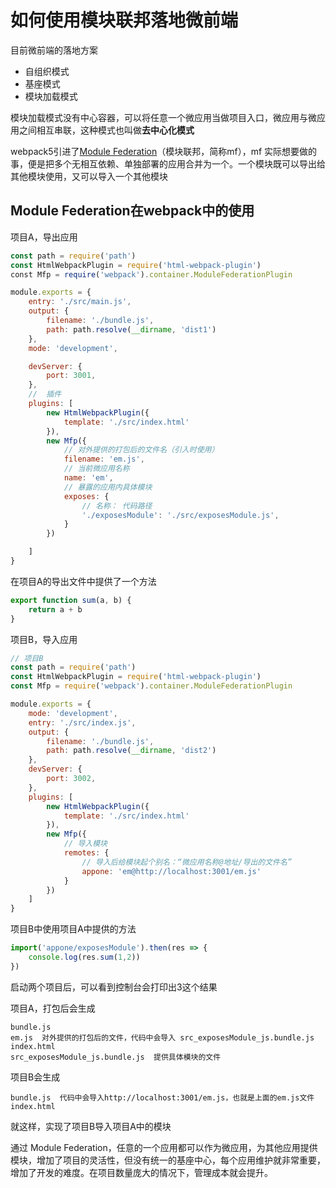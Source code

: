 # 如何使用模块联邦落地微前端

目前微前端的落地方案
* 自组织模式
* 基座模式
* 模块加载模式

模块加载模式没有中心容器，可以将任意一个微应用当做项目入口，微应用与微应用之间相互串联，这种模式也叫做**去中心化模式**

webpack5引进了[Module Federation](https://webpack.docschina.org/concepts/module-federation/)（模块联邦，简称mf），mf 实际想要做的事，便是把多个无相互依赖、单独部署的应用合并为一个。一个模块既可以导出给其他模块使用，又可以导入一个其他模块

## Module Federation在webpack中的使用

项目A，导出应用
``` js 
const path = require('path')
const HtmlWebpackPlugin = require('html-webpack-plugin')
const Mfp = require('webpack').container.ModuleFederationPlugin

module.exports = {
    entry: './src/main.js',
    output: {
        filename: './bundle.js',
        path: path.resolve(__dirname, 'dist1')
    },
    mode: 'development', 

    devServer: {
        port: 3001,
    },
    //  插件
    plugins: [
        new HtmlWebpackPlugin({
            template: './src/index.html'
        }),
        new Mfp({
            // 对外提供的打包后的⽂件名（引⼊时使⽤）
            filename: 'em.js',
            // 当前微应⽤名称
            name: 'em',
            // 暴露的应用内具体模块
            exposes: {
                // 名称： 代码路径
                './exposesModule': './src/exposesModule.js',
            }
        })

    ]
}
```
在项目A的导出文件中提供了一个方法
``` js
export function sum(a, b) {
    return a + b
}
```
项目B，导入应用
``` js
// 项目B
const path = require('path')
const HtmlWebpackPlugin = require('html-webpack-plugin')
const Mfp = require('webpack').container.ModuleFederationPlugin

module.exports = {
    mode: 'development',
    entry: './src/index.js',
    output: {
        filename: './bundle.js',
        path: path.resolve(__dirname, 'dist2')
    },
    devServer: {
        port: 3002,
    },
    plugins: [
        new HtmlWebpackPlugin({
            template: './src/index.html'
        }),
        new Mfp({
            // 导⼊模块
            remotes: {
                // 导⼊后给模块起个别名：“微应⽤名称@地址/导出的⽂件名”
                appone: 'em@http://localhost:3001/em.js'
            }
        })
    ]
}
```
项目B中使用项目A中提供的方法
```js
import('appone/exposesModule').then(res => {
    console.log(res.sum(1,2))
})
```
启动两个项目后，可以看到控制台会打印出3这个结果

项目A，打包后会生成
```
bundle.js 
em.js  对外提供的打包后的⽂件，代码中会导入 src_exposesModule_js.bundle.js
index.html
src_exposesModule_js.bundle.js  提供具体模块的文件
```
项目B会生成
```
bundle.js  代码中会导入http://localhost:3001/em.js，也就是上面的em.js文件
index.html
```
就这样，实现了项目B导入项目A中的模块

通过 Module Federation，任意的一个应用都可以作为微应用，为其他应用提供模块，增加了项目的灵活性，但没有统一的基座中心，每个应用维护就非常重要，增加了开发的难度。在项目数量庞大的情况下，管理成本就会提升。